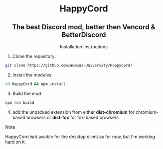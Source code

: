<h1 align="center">HappyCord</h1>
<h2 align="center">The best Discord mod, better then Vencord &amp; BetterDiscord</h2>
<p align="center">Installation Instructions</p>

1. Clone the repository:
```sh
git clone https://github.com/Wumpus-University/HappyCord/
```
2. Install the modules
```sh
cd HappyCord && npm install
```
3. Build the mod
```sh
npm run build
```

4. add the unpacked extension from either **dist-chromium** for chromium-based browsers or **dist-fox** for fox-based browsers

> [!NOTE]
> HappyCord isnt avaible for the desktop client as for now, but I'm working hard on it.
